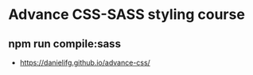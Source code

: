 # Advance CSS-SASS styling course

## npm run compile:sass
* https://danielifg.github.io/advance-css/